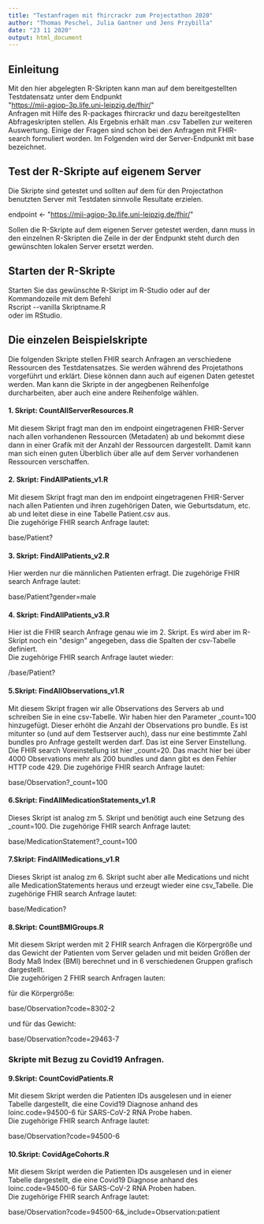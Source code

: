 ```yaml
---
title: "Testanfragen mit fhircrackr zum Projectathon 2020"
author: "Thomas Peschel, Julia Gantner und Jens Przybilla"
date: "23 11 2020"
output: html_document
---
```


## Einleitung

Mit den hier abgelegten R-Skripten kann man auf dem bereitgestellten Testdatensatz unter dem Endpunkt   
"https://mii-agiop-3p.life.uni-leipzig.de/fhir/"   
Anfragen mit Hilfe des R-packages fhircrackr und dazu bereitgestellten Abfrageskripten stellen. Als Ergebnis erhält man .csv Tabellen zur weiteren Auswertung. Einige der Fragen sind schon bei den Anfragen mit FHIR-search formuliert worden. Im Folgenden wird der Server-Endpunkt mit base bezeichnet.


## Test der R-Skripte auf eigenem Server
Die Skripte sind getestet und sollten auf dem für den Projectathon benutzten Server mit Testdaten
sinnvolle Resultate erzielen. 

endpoint <- "https://mii-agiop-3p.life.uni-leipzig.de/fhir/"

Sollen die R-Skripte auf dem eigenen Server getestet werden, dann muss in den einzelnen R-Skripten die Zeile in der der Endpunkt steht durch den gewünschten lokalen Server ersetzt werden.

## Starten der R-Skripte
Starten Sie das gewünschte R-Skript im R-Studio oder auf der Kommandozeile mit dem Befehl  
Rscript --vanilla Skriptname.R  
oder im RStudio.

## Die einzelen Beispielskripte
Die folgenden Skripte stellen FHIR search Anfragen an verschiedene Ressourcen des Testdatensatzes.
Sie werden während des Projetathons vorgeführt und erklärt. Diese können dann auch auf eigenen Daten  getestet werden. Man kann die Skripte in der angegbenen Reihenfolge durcharbeiten, aber auch eine andere Reihenfolge wählen.

#### 1. Skript: CountAllServerResources.R

Mit diesem Skript fragt man den im endpoint eingetragenen FHIR-Server nach allen vorhandenen
Ressourcen (Metadaten) ab und bekommt diese dann in einer Grafik mit der Anzahl der Ressourcen dargestellt. Damit kann man sich einen guten Überblich über alle auf dem Server vorhandenen Ressourcen verschaffen.

#### 2. Skript: FindAllPatients_v1.R

Mit diesem Skript fragt man den im endpoint eingetragenen FHIR-Server nach allen Patienten und ihren zugehörigen Daten, wie Geburtsdatum, etc. ab und leitet diese in eine Tabelle Patient.csv aus.  
Die zugehörige FHIR search Anfrage lautet:  

base/Patient?

#### 3. Skript: FindAllPatients_v2.R
Hier werden nur die männlichen Patienten erfragt. 
Die zugehörige FHIR search Anfrage lautet:  

base/Patient?gender=male

#### 4. Skript: FindAllPatients_v3.R

Hier ist die FHIR search Anfrage genau wie im 2. Skript. Es wird aber im R-Skript noch ein "design" angegeben, dass die Spalten der csv-Tabelle definiert.  
Die zugehörige FHIR search Anfrage lautet wieder:  

/base/Patient?

#### 5.Skript: FindAllObservations_v1.R

Mit diesem Skript fragen wir alle Observations des Servers ab und schreiben Sie in eine csv-Tabelle.
Wir haben hier den Parameter _count=100 hinzugefügt. Dieser erhöht die Anzahl der Observations pro bundle.
Es ist mitunter so (und auf dem Testserver auch), dass nur eine bestimmte Zahl bundles pro Anfrage gestellt werden darf. Das ist eine Server Einstellung. Die FHIR search Voreinstellung ist hier _count=20. Das macht hier bei über 4000 Observations mehr als 200 bundles und dann gibt es den Fehler HTTP code 429.
Die zugehörige FHIR search Anfrage lautet:

base/Observation?_count=100

#### 6.Skript: FindAllMedicationStatements_v1.R

Dieses Skript ist analog zm 5. Skript und benötigt auch eine Setzung des _count=100.
Die zugehörige FHIR search Anfrage lautet:

base/MedicationStatement?_count=100

#### 7.Skript: FindAllMedications_v1.R

Dieses Skript ist analog zm 6. Skript sucht aber alle Medications und nicht alle MedicationStatements heraus und erzeugt wieder eine csv_Tabelle.
Die zugehörige FHIR search Anfrage lautet:

base/Medication?

#### 8.Skript: CountBMIGroups.R

Mit diesem Skript werden mit 2 FHIR search Anfragen die Körpergröße und das Gewicht der Patienten vom Server geladen und mit beiden Größen der Body Maß Index (BMI) berechnet und in 6 verschiedenen Gruppen 
grafisch dargestellt.  
Die zugehörigen 2 FHIR search Anfragen lauten:  

für die Körpergröße:  

base/Observation?code=8302-2

und für das Gewicht:


base/Observation?code=29463-7


### Skripte mit Bezug zu Covid19 Anfragen.   

#### 9.Skript: CountCovidPatients.R

Mit diesem Skript werden die Patienten IDs ausgelesen und in eiener Tabelle dargestellt, die eine Covid19 Diagnose anhand des loinc.code=94500-6 für SARS-CoV-2 RNA Probe haben.  
Die zugehörige FHIR search Anfrage lautet: 


base/Observation?code=94500-6

#### 10.Skript: CovidAgeCohorts.R

Mit diesem Skript werden die Patienten IDs ausgelesen und in eiener Tabelle dargestellt, die eine Covid19 Diagnose anhand des loinc.code=94500-6 für SARS-CoV-2 RNA Proben haben.  
Die zugehörige FHIR search Anfrage lautet:


base/Observation?code=94500-6&_include=Observation:patient





